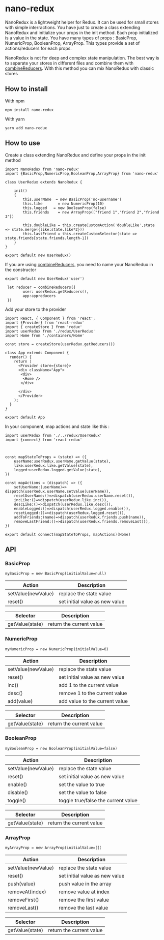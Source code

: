 # nano-redux
NanoRedux is a lightweight helper for Redux. It can be used for small stores with simple interractions. You have just to create a class extending NanoRedux and initialize your props in the init method. Each prop initialized is a value in the state. You have many types of props : BasicProp, NumericProp, BooleanProp, ArrayProp. This types provide a set of actions/reducers for each props.

NanoRedux is not for deep and complex state manipulation. The best way is to separate your stores in different files and combine them with [combineReducers](https://redux.js.org/api-reference/combinereducers). With this method you can mix NanoRedux with classic stores
## How to install
With npm

```
npm install nano-redux
```
With yarn
```
yarn add nano-redux
```
## How to use
Create a class extending NanoRedux and define your props in the init method
```
import NanoRedux from 'nano-redux'
import {BasicProp,NumericProp,BooleanProp,ArrayProp} from 'nano-redux'

class UserRedux extends NanoRedux {

    init()
    {
        this.userName  = new BasicProp('no-username')
        this.like       = new NumericProp(10)
        this.logged   = new BooleanProp(false)
        this.friends    = new ArrayProp(["friend 1","friend 2","friend 3"])

        this.doubleLike = this.createCustomAction('doubleLike',state => state.merge({like:state.like*2}))
        this.lastFriend = this.createCustomSelector(state => state.friends[state.friends.length-1])
    }
}

export default new UserRedux()
```

If you are using [combineReducers](https://redux.js.org/api-reference/combinereducers), you need to name your NanoRedux in the constructor
```
export default new UserRedux('user')
```
```
 let reducer = combineReducers({
        user: userRedux.getReducers(),
        app:appreducers
 })

```




Add your store to the provider
```
import React, { Component } from 'react';
import {Provider} from 'react-redux'
import { createStore } from 'redux'
import userRedux from './redux/UserRedux'
import Home from './containers/Home'

const store = createStore(userRedux.getReducers())

class App extends Component {
  render() {
    return (
      <Provider store={store}>
      <div className="App">
       <div>
        <Home />
       </div>
      
      </div>
      </Provider>
    );
  }
}

export default App

```

In your component, map actions and state like this :
```
import userRedux from './../redux/UserRedux'
import {connect} from 'react-redux'



const mapStateToProps = (state) => ({
    userName:userRedux.userName.getValue(state),
    like:userRedux.like.getValue(state),
    logged:userRedux.logged.getValue(state),
})
  
const mapActions = (dispatch) => ({
    setUserName:(userName)=> dispatch(userRedux.userName.setValue(userName)),
    resetUserName:()=>dispatch(userRedux.userName.reset()),
    incLike:()=>dispatch(userRedux.like.inc()),
    descLike:()=>dispatch(userRedux.like.desc()),
    enableLogged:()=>dispatch(userRedux.logged.enable()),
    resetLogged:()=>dispatch(userRedux.logged.reset()),
    addToFriends:(name)=>dispatch(userRedux.friends.push(name)),
    removeLastFriend:()=>dispatch(userRedux.friends.removeLast()),
})

export default connect(mapStateToProps, mapActions)(Home)
```

## API 
### BasicProp 
```
myBasicProp = new BasicProp(initialValue=null)
```

| Action  | Description  |
|---|---|
| setValue(newValue)  | replace the state value |
| reset()  | set initial value as new value |

| Selector  | Description  |
|---|---|
| getValue(state)  | return the current value |

### NumericProp 
```
myNumericProp = new NumericProp(initialValue=0)
```

| Action  | Description  |
|---|---|
| setValue(newValue)  | replace the state value |
| reset()  | set initial value as new value |
| inc()  | add 1 to the current value |
| desc()  | remove 1 to the current value |
| add(value)  | add value to the current value |

| Selector  | Description  |
|---|---|
| getValue(state)  | return the current value |

### BooleanProp 
```
myBooleanProp = new BooleanProp(initialValue=false)
```

| Action  | Description  |
|---|---|
| setValue(newValue)  | replace the state value |
| reset()  | set initial value as new value |
| enable()  | set the value to true |
| disable()  | set the value to false |
| toggle()  | toggle true/false the current value |

| Selector  | Description  |
|---|---|
| getValue(state)  | return the current value |

### ArrayProp 
```
myArrayProp = new ArrayProp(initialValue=[])
```

| Action  | Description  |
|---|---|
| setValue(newValue)  | replace the state value |
| reset()  | set initial value as new value |
| push(value)  | push value in the array |
| removeAt(index)  | remove value at index |
| removeFirst()  | remove the first value |
| removeLast()  | remove the last value |

| Selector  | Description  |
|---|---|
| getValue(state)  | return the current value |
